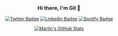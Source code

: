 <div align="center">
  
### Hi there, I'm Gil 👋
[![Twitter Badge](https://img.shields.io/badge/-Twitter-1ca0f1?style=flat-square&labelColor=1ca0f1&logo=twitter&logoColor=white&link=https://twitter.com/gilbertndr)](https://twitter.com/gilbertndr)
  [![Linkedin Badge](https://img.shields.io/badge/-LinkedIn-blue?style=flat-square&logo=Linkedin&logoColor=white&link=https://www.linkedin.com/in/gilbertndr/)](https://www.linkedin.com/in/gilbertndr)
  [![Spotify Badge](https://img.shields.io/badge/Spotify-%231ED760.svg?&style=flat-square&logo=spotify&logoColor=white)](https://open.spotify.com/user/fmlddu645fmfbxo6z10moaydusi=fmlddu645fmfbxo6z10moaydu)
  
<a href="https://github.com/gilnd">
  <img align="center" src="https://github-readme-stats.vercel.app/api?username=gilnd&show_icons=true&theme=dracula" alt="Martin's GitHub Stats" />
</a>

</div>

